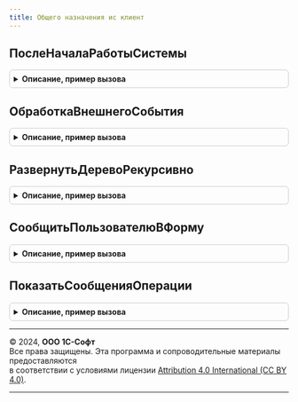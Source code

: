 ```yaml
---
title: Общего назначения ис клиент
---
```



## ПослеНачалаРаботыСистемы
<details style="margin: 1em 0; padding: 0.5em; border: 1px solid #ccc; border-radius: 6px;">

<summary style="font-weight: bold; cursor: pointer;">Описание, пример вызова</summary>

```bsl

//см. ОбщегоНазначенияКлиентПереопределяемый.ПослеНачалаРаботыСистемы
Процедура ПослеНачалаРаботыСистемы() Экспорт
```

Пример вызова
```bsl
ОбщегоНазначенияИСКлиент.ПослеНачалаРаботыСистемы() 
```
</details>

## ОбработкаВнешнегоСобытия
<details style="margin: 1em 0; padding: 0.5em; border: 1px solid #ccc; border-radius: 6px;">

<summary style="font-weight: bold; cursor: pointer;">Описание, пример вызова</summary>

```bsl

// Обработка внешнего события.
//
// Параметры:
//  Источник - Произвольный
//  Событие - Произвольный
//  Данные - Произвольный
Процедура ОбработкаВнешнегоСобытия(Источник, Событие, Данные) Экспорт
```

Пример вызова
```bsl
ОбщегоНазначенияИСКлиент.ОбработкаВнешнегоСобытия(Источник, Событие, Данные) 
```
</details>

## РазвернутьДеревоРекурсивно
<details style="margin: 1em 0; padding: 0.5em; border: 1px solid #ccc; border-radius: 6px;">

<summary style="font-weight: bold; cursor: pointer;">Описание, пример вызова</summary>

```bsl

// Разворачивает на форме дерево или его группу со всеми вложенными группами
//
// Параметры:
//  СтрокаДерева - ДеревоЗначений, СтрокаДереваЗначений - разворачиваемая корневая группа
//  ЭлементФормы - ТаблицаФормы - связанный с деревом элемент управляемой формы
//
Процедура РазвернутьДеревоРекурсивно(СтрокаДерева, ЭлементФормы) Экспорт
```

Пример вызова
```bsl
ОбщегоНазначенияИСКлиент.РазвернутьДеревоРекурсивно(СтрокаДерева, ЭлементФормы) 
```
</details>

## СообщитьПользователюВФорму
<details style="margin: 1em 0; padding: 0.5em; border: 1px solid #ccc; border-radius: 6px;">

<summary style="font-weight: bold; cursor: pointer;">Описание, пример вызова</summary>

```bsl

// Формирует и выводит сообщение, которое может быть связано с элементом
// управления формы.
//
// Параметры:
//  ИдентификаторНазначения    - УникальныйИдентификатор, Неопределено - уникальный идентификатор формы для показа сообщения.
//  ТекстСообщенияПользователю - Строка - текст сообщения.
//  КлючДанных                 - ЛюбаяСсылка - объект или ключ записи информационной базы, к которому это сообщение относится.
//  Поле                       - Строка - наименование реквизита формы.
//  ПутьКДанным                - Строка - путь к данным (путь к реквизиту формы).
//  Отказ                      - Булево - выходной параметр, всегда устанавливается в значение Истина.
//
// Пример:
// 	см ОбщегоНазначенияКлиентСервер.СообщитьПользователю.
//
Процедура СообщитьПользователюВФорму( Экспорт
```

Пример вызова
```bsl
ОбщегоНазначенияИСКлиент.СообщитьПользователюВФорму();
```
</details>

## ПоказатьСообщенияОперации
<details style="margin: 1em 0; padding: 0.5em; border: 1px solid #ccc; border-radius: 6px;">

<summary style="font-weight: bold; cursor: pointer;">Описание, пример вызова</summary>

```bsl

// Открывает форму сообщения обмена с государственной информационной системой
//
// Параметры:
//  Форма           - ФормаКлиентскогоПриложения - источник события
//  ИмяПодсистемы   - Строка - краткое имя библиотеки
//  ВыбраннаяСтрока - Произвольный - выбранная строка таблицы
//  ПоказатьГруппу  - Булево - показать документ-источник сообщения
//
Процедура ПоказатьСообщенияОперации(Форма, ИмяПодсистемы, ВыбраннаяСтрока, ПоказатьГруппу = Истина) Экспорт
```

Пример вызова
```bsl
ОбщегоНазначенияИСКлиент.ПоказатьСообщенияОперации(Форма, ИмяПодсистемы, ВыбраннаяСтрока, ПоказатьГруппу);
```
</details>

---

© 2024, **ООО 1С-Софт**  
Все права защищены. Эта программа и сопроводительные материалы предоставляются  
в соответствии с условиями лицензии [Attribution 4.0 International (CC BY 4.0)](https://creativecommons.org/licenses/by/4.0/legalcode).

---
